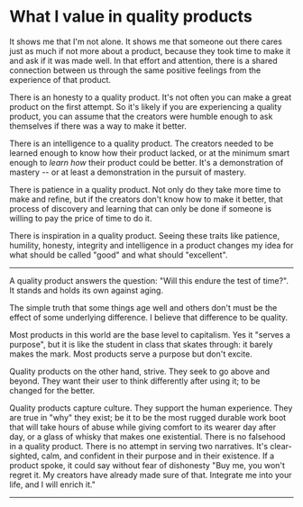What I value in quality products
====

It shows me that I'm not alone. It shows me that someone out there cares just as much if not more about a product, because they took time to make it and ask if it was made well. In that effort and attention, there is a shared connection between us through the same positive feelings from the experience of that product.

There is an honesty to a quality product. It's not often you can make a great product on the first attempt. So it's likely if you are experiencing a quality product, you can assume that the creators were humble enough to ask themselves if there was a way to make it better.

There is an intelligence to a quality product. The creators needed to be learned enough to know how their product lacked, or at the minimum smart enough to *learn how* their product could be better. It's a demonstration of mastery -- or at least a demonstration in the pursuit of mastery.

There is patience in a quality product. Not only do they take more time to make and refine, but if the creators don't know how to make it better, that process of discovery and learning that can only be done if someone is willing to pay the price of time to do it.

There is inspiration in a quality product. Seeing these traits like patience, humility, honesty, integrity and intelligence in a product changes my idea for what should be called "good" and what should "excellent".

---

A quality product answers the question: "Will this endure the test of time?". It stands and holds its own against aging.

The simple truth that some things age well and others don't must be the effect of some underlying difference. I believe that difference to be quality.

Most products in this world are the base level to capitalism. Yes it "serves a purpose", but it is like the student in class that skates through: it barely makes the mark. Most products serve a purpose but don't excite.

Quality products on the other hand, strive. They seek to go above and beyond. They want their user to think differently after using it; to be changed for the better.

Quality products capture culture. They support the human experience. They are true in "why" they exist; be it to be the most rugged durable work boot that will take hours of abuse while giving comfort to its wearer day after day, or a glass of whisky that makes one existential. There is no falsehood in a quality product. There is no attempt in serving two narratives. It's clear-sighted, calm, and confident in their purpose and in their existence. If a product spoke, it could say without fear of dishonesty "Buy me, you won't regret it. My creators have already made sure of that. Integrate me into your life, and I will enrich it."

---